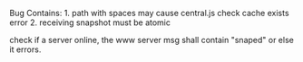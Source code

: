 Bug Contains:
	1. path with spaces may cause central.js check cache exists error
	2. receiving snapshot must be atomic

check if a server online,
the www server msg shall contain "snaped" or else it errors.
